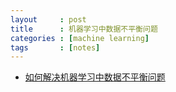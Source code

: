 ```yaml
---
layout     : post
title      : 机器学习中数据不平衡问题
categories : [machine learning]
tags       : [notes]
---
```


- [如何解决机器学习中数据不平衡问题](http://www.zhaokv.com/2016/01/learning-from-imbalanced-data.html)
